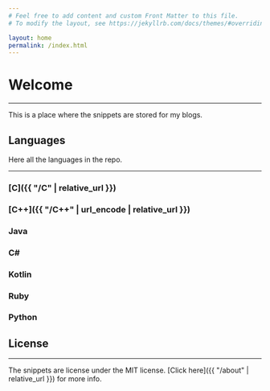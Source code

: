```yaml
---
# Feel free to add content and custom Front Matter to this file.
# To modify the layout, see https://jekyllrb.com/docs/themes/#overriding-theme-defaults

layout: home
permalink: /index.html
---
```


# Welcome

---

This is a place where the snippets are stored for my blogs.

## Languages

Here all the languages in the repo.

---

### [C]({{ "/C" | relative_url }})

### [C++]({{ "/C++" | url_encode | relative_url }})

### Java

### C#

### Kotlin

### Ruby

### Python

## License

---

The snippets are license under the MIT license. [Click here]({{ "/about" | relative_url }}) for more info.
